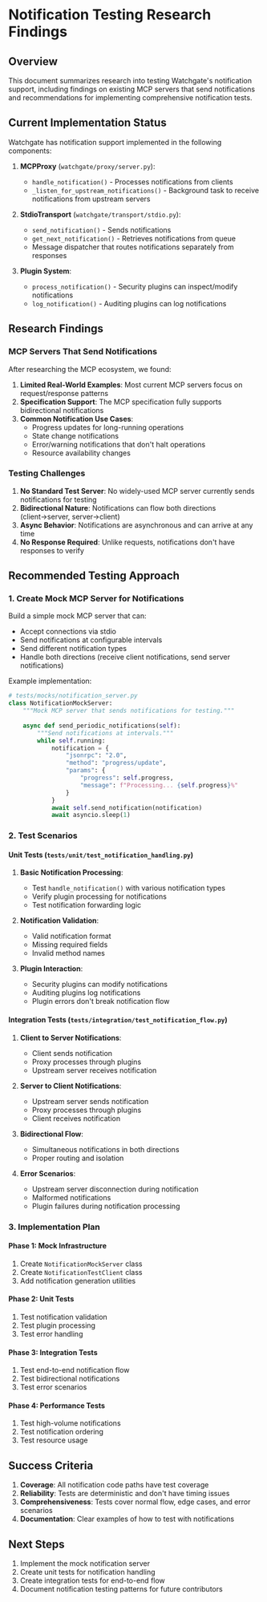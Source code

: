 # Notification Testing Research Findings

## Overview

This document summarizes research into testing Watchgate's notification support, including findings on existing MCP servers that send notifications and recommendations for implementing comprehensive notification tests.

## Current Implementation Status

Watchgate has notification support implemented in the following components:

1. **MCPProxy** (`watchgate/proxy/server.py`):
   - `handle_notification()` - Processes notifications from clients
   - `_listen_for_upstream_notifications()` - Background task to receive notifications from upstream servers
   
2. **StdioTransport** (`watchgate/transport/stdio.py`):
   - `send_notification()` - Sends notifications
   - `get_next_notification()` - Retrieves notifications from queue
   - Message dispatcher that routes notifications separately from responses

3. **Plugin System**:
   - `process_notification()` - Security plugins can inspect/modify notifications
   - `log_notification()` - Auditing plugins can log notifications

## Research Findings

### MCP Servers That Send Notifications

After researching the MCP ecosystem, we found:

1. **Limited Real-World Examples**: Most current MCP servers focus on request/response patterns
2. **Specification Support**: The MCP specification fully supports bidirectional notifications
3. **Common Notification Use Cases**:
   - Progress updates for long-running operations
   - State change notifications
   - Error/warning notifications that don't halt operations
   - Resource availability changes

### Testing Challenges

1. **No Standard Test Server**: No widely-used MCP server currently sends notifications for testing
2. **Bidirectional Nature**: Notifications can flow both directions (client→server, server→client)
3. **Async Behavior**: Notifications are asynchronous and can arrive at any time
4. **No Response Required**: Unlike requests, notifications don't have responses to verify

## Recommended Testing Approach

### 1. Create Mock MCP Server for Notifications

Build a simple mock MCP server that can:
- Accept connections via stdio
- Send notifications at configurable intervals
- Send different notification types
- Handle both directions (receive client notifications, send server notifications)

Example implementation:
```python
# tests/mocks/notification_server.py
class NotificationMockServer:
    """Mock MCP server that sends notifications for testing."""
    
    async def send_periodic_notifications(self):
        """Send notifications at intervals."""
        while self.running:
            notification = {
                "jsonrpc": "2.0",
                "method": "progress/update",
                "params": {
                    "progress": self.progress,
                    "message": f"Processing... {self.progress}%"
                }
            }
            await self.send_notification(notification)
            await asyncio.sleep(1)
```

### 2. Test Scenarios

#### Unit Tests (`tests/unit/test_notification_handling.py`)

1. **Basic Notification Processing**:
   - Test `handle_notification()` with various notification types
   - Verify plugin processing for notifications
   - Test notification forwarding logic

2. **Notification Validation**:
   - Valid notification format
   - Missing required fields
   - Invalid method names

3. **Plugin Interaction**:
   - Security plugins can modify notifications
   - Auditing plugins log notifications
   - Plugin errors don't break notification flow

#### Integration Tests (`tests/integration/test_notification_flow.py`)

1. **Client to Server Notifications**:
   - Client sends notification
   - Proxy processes through plugins
   - Upstream server receives notification

2. **Server to Client Notifications**:
   - Upstream server sends notification
   - Proxy processes through plugins
   - Client receives notification

3. **Bidirectional Flow**:
   - Simultaneous notifications in both directions
   - Proper routing and isolation

4. **Error Scenarios**:
   - Upstream server disconnection during notification
   - Malformed notifications
   - Plugin failures during notification processing

### 3. Implementation Plan

#### Phase 1: Mock Infrastructure
1. Create `NotificationMockServer` class
2. Create `NotificationTestClient` class
3. Add notification generation utilities

#### Phase 2: Unit Tests
1. Test notification validation
2. Test plugin processing
3. Test error handling

#### Phase 3: Integration Tests
1. Test end-to-end notification flow
2. Test bidirectional notifications
3. Test error scenarios

#### Phase 4: Performance Tests
1. Test high-volume notifications
2. Test notification ordering
3. Test resource usage

## Success Criteria

1. **Coverage**: All notification code paths have test coverage
2. **Reliability**: Tests are deterministic and don't have timing issues
3. **Comprehensiveness**: Tests cover normal flow, edge cases, and error scenarios
4. **Documentation**: Clear examples of how to test with notifications

## Next Steps

1. Implement the mock notification server
2. Create unit tests for notification handling
3. Create integration tests for end-to-end flow
4. Document notification testing patterns for future contributors
